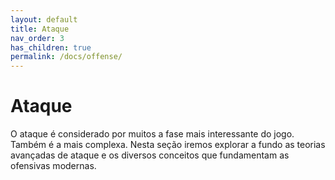 ```yaml
---
layout: default
title: Ataque
nav_order: 3
has_children: true
permalink: /docs/offense/
---
```

# Ataque
O ataque é considerado por muitos a fase mais interessante do jogo. Também é a mais complexa. Nesta seção iremos explorar a fundo as teorias avançadas de ataque e os diversos conceitos que fundamentam as ofensivas modernas.